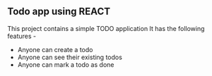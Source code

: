 ## Todo app using REACT
This project contains a simple TODO application 
It has the following features - 
- Anyone can create a todo 
- Anyone can see their existing todos 
- Anyone can mark a todo as done